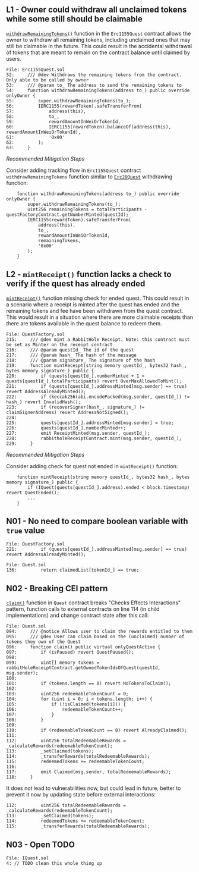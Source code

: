 ## L1 - Owner could withdraw all unclaimed tokens while some still should be claimable 

[```withdrawRemainingTokens()```](https://github.com/rabbitholegg/quest-protocol/blob/8c4c1f71221570b14a0479c216583342bd652d8d/contracts/Erc1155Quest.sol#L54)  function in the ```Erc1155Quest``` contract allows the owner to withdraw all remaining tokens, including unclaimed ones that may still be claimable in the future. This could result in the accidental withdrawal of tokens that are meant to remain on the contract balance until claimed by users.

```solidity
File: Erc1155Quest.sol
52:     /// @dev Withdraws the remaining tokens from the contract. Only able to be called by owner
53:     /// @param to_ The address to send the remaining tokens to
54:     function withdrawRemainingTokens(address to_) public override onlyOwner { 
55:         super.withdrawRemainingTokens(to_);
56:         IERC1155(rewardToken).safeTransferFrom(
57:             address(this),
58:             to_,
59:             rewardAmountInWeiOrTokenId,
60:             IERC1155(rewardToken).balanceOf(address(this), rewardAmountInWeiOrTokenId),
61:             '0x00'
62:         );
63:     }

```

*Recommended Mitigation Steps*

Consider adding tracking flow in ```Erc1155Quest``` contract ```withdrawRemainingTokens``` function similar to [```Erc20Quest```](https://github.com/rabbitholegg/quest-protocol/blob/8c4c1f71221570b14a0479c216583342bd652d8d/contracts/Erc20Quest.sol#L81) withdrawing function:
```solidity
    function withdrawRemainingTokens(address to_) public override onlyOwner { 
        super.withdrawRemainingTokens(to_);
        uint256 remainingTokens = totalParticipants - questFactoryContract.getNumberMinted(questId);
        IERC1155(rewardToken).safeTransferFrom(
            address(this),
            to_,
            rewardAmountInWeiOrTokenId,
            remainingTokens,
            '0x00'
        );
    }
```

## L2 - ```mintReceipt()```  function lacks a check to verify if the quest has already ended

[```mintReceipt()```](https://github.com/rabbitholegg/quest-protocol/blob/8c4c1f71221570b14a0479c216583342bd652d8d/contracts/QuestFactory.sol#L219) function missing check for ended quest. This could result in a scenario where a receipt is minted after the quest has ended and the remaining tokens and fee have been withdrawn from the quest contract. This would result in a situation where there are more claimable receipts than there are tokens available in the quest balance to redeem them.

```solidity
File: QuestFactory.sol
215:     /// @dev mint a RabbitHole Receipt. Note: this contract must be set as Minter on the receipt contract
216:     /// @param questId_ The id of the quest
217:     /// @param hash_ The hash of the message
218:     /// @param signature_ The signature of the hash
219:     function mintReceipt(string memory questId_, bytes32 hash_, bytes memory signature_) public { 
220:         if (quests[questId_].numberMinted + 1 > quests[questId_].totalParticipants) revert OverMaxAllowedToMint(); 
221:         if (quests[questId_].addressMinted[msg.sender] == true) revert AddressAlreadyMinted(); 
222:         if (keccak256(abi.encodePacked(msg.sender, questId_)) != hash_) revert InvalidHash();
223:         if (recoverSigner(hash_, signature_) != claimSignerAddress) revert AddressNotSigned(); 
224: 
225:         quests[questId_].addressMinted[msg.sender] = true;
226:         quests[questId_].numberMinted++;
227:         emit ReceiptMinted(msg.sender, questId_);
228:         rabbitholeReceiptContract.mint(msg.sender, questId_);
229:     }

```

*Recommended Mitigation Steps*

Consider adding check for quest not ended in ```mintReceipt()``` function: 
```solidity
    function mintReceipt(string memory questId_, bytes32 hash_, bytes memory signature_) public { 
        if (IQuest(quests[questId_].address).ended < block.timestamp) revert QuestEnded(); 
    	...
    }
```

## N01 - No need to compare boolean variable with ```true``` value

```solidity
File: QuestFactory.sol
221:         if (quests[questId_].addressMinted[msg.sender] == true) revert AddressAlreadyMinted(); 

File: Quest.sol
136:         return claimedList[tokenId_] == true; 
```

## N02 - Breaking CEI pattern
[```claim()```](https://github.com/rabbitholegg/quest-protocol/blob/8c4c1f71221570b14a0479c216583342bd652d8d/contracts/Quest.sol#L96) function in ```Quest``` contract breaks "Checks Effects Interactions" pattern, function calls to external contracts on line 114 (in child implementations) and change contract state after this call:

```solidity
File: Quest.sol
094:     /// @notice Allows user to claim the rewards entitled to them
095:     /// @dev User can claim based on the (unclaimed) number of tokens they own of the Quest
096:     function claim() public virtual onlyQuestActive {
097:         if (isPaused) revert QuestPaused();
098: 
099:         uint[] memory tokens = rabbitHoleReceiptContract.getOwnedTokenIdsOfQuest(questId, msg.sender);
100: 
101:         if (tokens.length == 0) revert NoTokensToClaim();
102: 
103:         uint256 redeemableTokenCount = 0;
104:         for (uint i = 0; i < tokens.length; i++) {
105:             if (!isClaimed(tokens[i])) {
106:                 redeemableTokenCount++;
107:             }
108:         }
109: 
110:         if (redeemableTokenCount == 0) revert AlreadyClaimed();
111: 
112:         uint256 totalRedeemableRewards = _calculateRewards(redeemableTokenCount);
113:         _setClaimed(tokens);
114:         _transferRewards(totalRedeemableRewards);
115:         redeemedTokens += redeemableTokenCount; 
116: 
117:         emit Claimed(msg.sender, totalRedeemableRewards);
118:     }

```

It does not lead to vulnerabilities now, but could lead in future, better to prevent it now by updating state before external interactions:
```solidity
112:         uint256 totalRedeemableRewards = _calculateRewards(redeemableTokenCount);
113:         _setClaimed(tokens);
114:         redeemedTokens += redeemableTokenCount; 
115:         _transferRewards(totalRedeemableRewards);
```

## N03 - Open TODO 

```solidity
File: IQuest.sol
4: // TODO clean this whole thing up 
```
